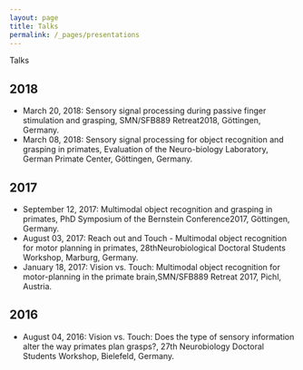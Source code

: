 ```yaml
---
layout: page
title: Talks
permalink: /_pages/presentations
---
```

Talks

2018
--
- March 20, 2018: Sensory signal processing during passive finger stimulation and grasping, SMN/SFB889 Retreat2018, Göttingen, Germany.
- March 08, 2018: Sensory signal processing for object recognition and grasping in primates, Evaluation of the Neuro-biology Laboratory, German Primate Center, Göttingen, Germany.

2017
--
- September 12, 2017: Multimodal object recognition and grasping in primates, PhD Symposium of the Bernstein Conference2017, Göttingen, Germany.
-  August 03, 2017: Reach out and Touch - Multimodal object recognition for motor planning in primates, 28thNeurobiological Doctoral Students Workshop, Marburg, Germany.
-  January 18, 2017: Vision vs.  Touch:  Multimodal object recognition for motor-planning in the primate brain,SMN/SFB889 Retreat 2017, Pichl, Austria.

2016
--

-  August 04, 2016: Vision vs. Touch: Does the type of sensory information alter the way primates plan grasps?, 27th Neurobiology Doctoral Students Workshop, Bielefeld, Germany.
